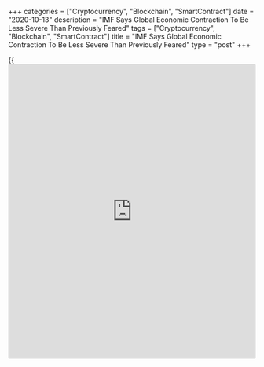 +++
categories = ["Cryptocurrency", "Blockchain", "SmartContract"]
date = "2020-10-13"
description = "IMF Says Global Economic Contraction To Be Less Severe Than Previously Feared"
tags = ["Cryptocurrency", "Blockchain", "SmartContract"]
title = "IMF Says Global Economic Contraction To Be Less Severe Than Previously Feared"
type = "post"
+++

{{<iframe id="large-banner" src="https://www.bounty.group/#slide=21.0" width="100%" height="600" scrolling="no" style="border: 0px solid rgb(216, 221, 230); border-radius: 3px;">}}

The global [economy][1] is set to contract less severely than initially
feared due to better-than-expected outcomes in the main economies in the
second quarter despite the lockdowns to battle the coronavirus pandemic,
but the outlook remains clouded with uncertainty, especially for
emerging markets, the International Monetary Fund said Tuesday.

In its latest World Economic Outlook, the lender forecast a 4.4 percent
contraction for the world economy this year, which is less severe than
the 5.2 percent decline seen in June.

"This upgrade owes to somewhat less dire outcomes in the second quarter,
as well as signs of a stronger recovery in the third quarter, offset
partly by downgrades in some emerging and developing economies," IMF
Chief Economist Gita Gopinath said.

The global economy is expected to rebound with 5.2 percent growth next
year, which is less than the 5.4 percent expansion seen earlier.

Economic output is forecast to be below 2019 levels even next year in
both advanced economies and emerging [markets][2]. However in China,
output is expected to exceed last year's level.

Advanced economies are expected to shrink 5.8 percent this year, which
is much less than the June prediction of an 8.1 percent contraction.
They are forecast to grow 3.9 percent next year.

Emerging market and developing countries, excluding China, are expected
to have a contraction of 5.7 percent versus the 5 percent seen in June.
They are expected to grow 5 percent next year.

China is expected to register growth of 1.9 percent this year, which is
better than the 1 percent expansion forecast in June. Next year, growth
is expected to zoom to 8.2 percent.

India is set to witness the worst contraction this year, shrinking 10.3
percent due to a collapse in consumption and investment. The forecast
was sharply revised from a 4.5 percent decline seen in June. The economy
is expected to rebound with 8.8 percent growth next year.

The outlook for the U.S. and the euro area for this year was upwardly
revised, but the projections for next year were downgraded. The U.S.
economy is forecast to shrink 4.3 percent this year and grow 3.1 percent
next year.

The Eurozone is expected to contract 8.3 percent and expand 5.2 percent
next year.

The U.K. economy is projected to shrink 9.8 percent this year, which is
better than the June prediction. However, the outlook for next year was
lowered to 5.9 percent.

"There remains tremendous uncertainty around the outlook with both
downside and upside risks," Gopinath said, citing a resurgence in
[coronavirus][3] infections that is leading to the re-institution of
localized lockdowns.

"If this worsens and prospects for treatments and vaccines deteriorate,
the toll on economic activity would be severe, and likely amplified by
severe financial market turmoil," she warned.

The IMF also cautioned about the harm that growing restrictions on trade
and investment and rising geopolitical uncertainty could cause to the
recovery.

Gopinath expressed hope that faster and more widespread availability of
tests, treatments, vaccines, and additional [policy](https://www.fintechee.com/policy/) stimulus can
significantly improve outcomes.

She expects the crisis to leave scars well into the medium term as labor
markets take time to heal, investment is held back by uncertainty and
balance sheet problems, and lost schooling impairs human capital.

Consequently, the IMF expects global growth to cool to about 3.9 percent
beyond 2021.

The lender estimates the cumulative loss in output relative to the pre-
pandemic projected path to grow from $11 trillion over 2020-21 to $28
trillion over 2020-25, representing a severe setback to the improvement
in average living standards across all country groups.

The IMF said there is a lot to be done to ensure a sustained recovery
and sought significant innovation on the [policy](https://www.fintechee.com/policy/) front, at both the
national and international levels to recover from the crisis.

For comments and feedback [contact](https://www.playgroundfx.com/contact/): editorial@rtt[news](https://www.letsplayfx.com/blog/forex-news-website/).com

[Economic News][1]

 **What parts of the world are seeing the best (and worst) economic
performances lately? Click[here][4] to check out our [Econ Scorecard][4]
and find out! See up-to-the-moment [ranking](https://www.playgroundfx.com/blog/crypto-exchange-ranking/)s for the best and worst
performers in [GDP][5], [unemployment rate][6], [inflation][7] and much
more.**

   1. www.rtt[news](https://www.letsplayfx.com/blog/forex-news-website/).com/Content/EconomicNews.aspx
   2. www.rtt[news](https://www.letsplayfx.com/blog/forex-news-website/).com/Content/Markets.aspx
   3. www.rtt[news](https://www.letsplayfx.com/blog/forex-news-website/).com/list/coronavirus.aspx
   4. www.rtt[news](https://www.letsplayfx.com/blog/forex-news-website/).com/economic-scorecard/world-rank/PPI/highest-performance.aspx
   5. www.rtt[news](https://www.letsplayfx.com/blog/forex-news-website/).com/economic-scorecard/world-rank/GDP/highest-performance.aspx
   6. www.rtt[news](https://www.letsplayfx.com/blog/forex-news-website/).com/economic-scorecard/world-rank/unemployment-rate/lowest-performance.aspx
   7. www.rtt[news](https://www.letsplayfx.com/blog/forex-news-website/).com/economic-scorecard/world-rank/CPI/highest-performance.aspx